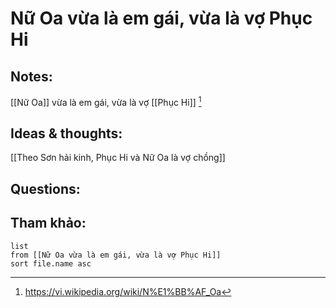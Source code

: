 # Nữ Oa vừa là em gái, vừa là vợ Phục Hi

## Notes:
[[Nữ Oa]] vừa là em gái, vừa là vợ [[Phục Hi]] [^1]

## Ideas & thoughts:
[[Theo Sơn hải kinh, Phục Hi và Nữ Oa là vợ chồng]]

## Questions:


## Tham khảo:
```dataview
list
from [[Nữ Oa vừa là em gái, vừa là vợ Phục Hi]]
sort file.name asc
```
[^1]:https://vi.wikipedia.org/wiki/N%E1%BB%AF_Oa